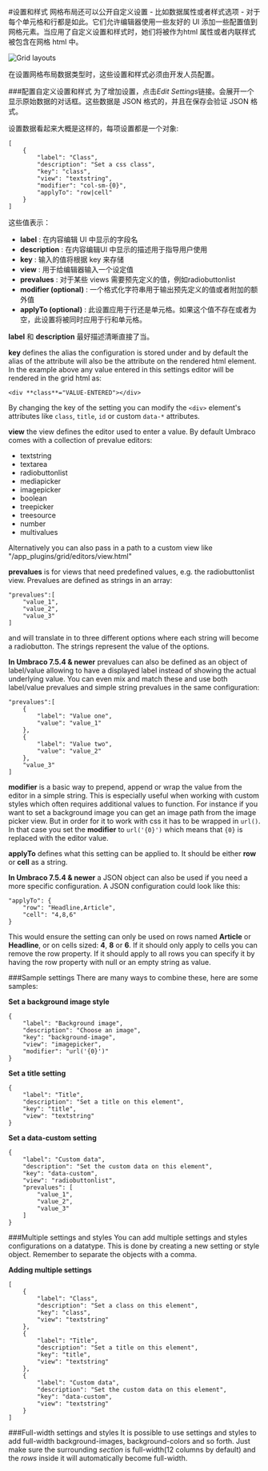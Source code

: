 #设置和样式
网格布局还可以公开自定义设置 - 比如数据属性或者样式选项 - 对于每个单元格和行都是如此。它们允许编辑器使用一些友好的 UI 添加一些配置值到网格元素。当应用了自定义设置和样式时，她们将被作为html 属性或者内联样式被包含在网格 html 中。

![Grid layouts](images/settings.png)

在设置网格布局数据类型时，这些设置和样式必须由开发人员配置。

###配置自定义设置和样式
为了增加设置，点击*Edit Settings*链接。会展开一个显示原始数据的对话框。这些数据是 JSON 格式的，并且在保存会验证 JSON 格式。

设置数据看起来大概是这样的，每项设置都是一个对象:

	[
		{
			"label": "Class",
			"description": "Set a css class",
			"key": "class",
			"view": "textstring",
			"modifier": "col-sm-{0}",
			"applyTo": "row|cell"
		}
	]

这些值表示：

- **label** : 在内容编辑 UI 中显示的字段名
- **description** : 在内容编辑UI 中显示的描述用于指导用户使用
- **key** : 输入的值将根据 key 来存储
- **view** : 用于给编辑器输入一个设定值
- **prevalues** : 对于某些 views 需要预先定义的值，例如radiobuttonlist
- **modifier (optional)** : 一个格式化字符串用于输出预先定义的值或者附加的额外值
- **applyTo (optional)** : 此设置应用于行还是单元格。如果这个值不存在或者为空，此设置将被同时应用于行和单元格。

**label** 和 **description** 最好描述清晰直接了当。

**key** defines the alias the configuration is stored under and by default the alias of the attribute will also be the attribute on the rendered html element. In the example above any value entered in this settings editor will be rendered in the grid html as:

    <div **class**="VALUE-ENTERED"></div>

By changing the key of the setting you can modify the `<div>` element's attributes like `class`, `title`, `id` or custom `data-*` attributes.


**view** the view defines the editor used to enter a value. By default Umbraco comes with a collection of prevalue editors:

- textstring
- textarea
- radiobuttonlist
- mediapicker
- imagepicker
- boolean
- treepicker
- treesource
- number
- multivalues

Alternatively you can also pass in a path to a custom view like "/app_plugins/grid/editors/view.html"

**prevalues** is for views that need predefined values, e.g. the radiobuttonlist view. Prevalues are defined as strings in an array:
    
    "prevalues":[
        "value_1",
        "value_2",
        "value_3"
    ]

and will translate in to three different options where each string will become a radiobutton. The strings represent the value of the options.

**In Umbraco 7.5.4 & newer** prevalues can also be defined as an object of label/value allowing to have a displayed label instead of showing the actual underlying value. You can even mix and match these and use both label/value prevalues and simple string prevalues in the same configuration:

    "prevalues":[
        {
            "label": "Value one",
            "value": "value_1"
        },
        {
            "label": "Value two",
            "value": "value_2"
        },
        "value_3"
    ]

**modifier** is a basic way to prepend, append or wrap the value from the editor in a simple string. This is especially useful when working with custom styles which often requires additional values to function. For instance if you want to set a background image you can get an image path from the image picker view. But in order for it to work with css it has to be wrapped in `url()`. In that case you set the **modifier** to `url('{0}')` which means that `{0}` is replaced with the editor value.

**applyTo** defines what this setting can be applied to. It should be either **row** or **cell** as a string.

**In Umbraco 7.5.4 & newer** a JSON object can also be used if you need a more specific configuration. A JSON configuration could look like this:

    "applyTo": {
        "row": "Headline,Article",
        "cell": "4,8,6"
    }

This would ensure the setting can only be used on rows named **Article** or **Headline**, or on cells sized: **4**, **8** or **6**. If it should only apply to cells you can remove the row property. If it should apply to all rows you can specify it by having the row property with null or an empty string as value.

###Sample settings
There are many ways to combine these, here are some samples:

**Set a background image style**

    {
        "label": "Background image",
        "description": "Choose an image",
        "key": "background-image",
        "view": "imagepicker",
        "modifier": "url('{0}')"
    }


**Set a title setting**

    {
        "label": "Title",
        "description": "Set a title on this element",
        "key": "title",
        "view": "textstring"
    }


**Set a data-custom setting**

    {
        "label": "Custom data",
        "description": "Set the custom data on this element",
        "key": "data-custom",
        "view": "radiobuttonlist",
        "prevalues": [
            "value_1",
            "value_2",
            "value_3"
        ]
    }

###Multiple settings and styles
You can add multiple settings and styles configurations on a datatype. This is done by creating a new setting or style object. Remember to separate the objects with a comma.

**Adding multiple settings**

    [
        {
            "label": "Class",
            "description": "Set a class on this element",
            "key": "class",
            "view": "textstring"
        },
        {
            "label": "Title",
            "description": "Set a title on this element",
            "key": "title",
            "view": "textstring"
        },
        {
            "label": "Custom data",
            "description": "Set the custom data on this element",
            "key": "data-custom",
            "view": "textstring"
        }
    ]


###Full-width settings and styles
It is possible to use settings and styles to add full-width background-images, background-colors and so forth. Just make sure the surrounding *section* is full-width(12 columns by default) and the *rows* inside it will automatically become full-width.
